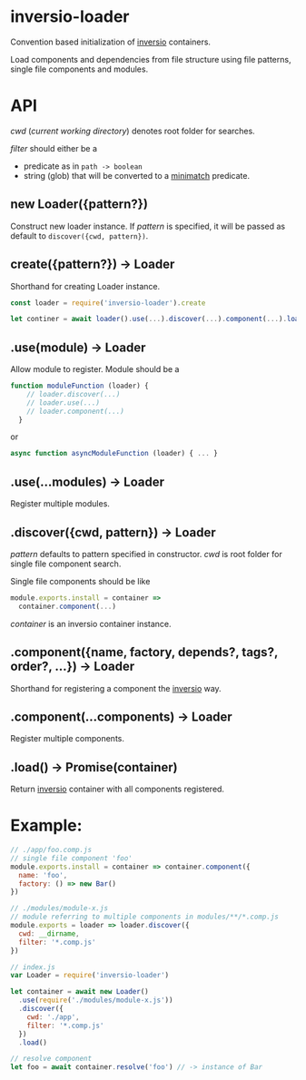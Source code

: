 # inversio-loader

Convention based initialization of [inversio](https://www.npmjs.com/package/inversio) containers.

Load components and dependencies from file structure using file patterns, single file components and modules.

# API
_cwd_ (_current working directory_) denotes root folder for searches.

_filter_ should either be a
  - predicate as in ```path -> boolean```
  - string (glob) that will be converted to a [minimatch](https://www.npmjs.com/package/minimatch) predicate.

## new Loader({pattern?})
Construct new loader instance. If _pattern_ is specified, it will be passed as default to ```discover({cwd, pattern})```.

## create({pattern?}) -> Loader
Shorthand for creating Loader instance.
```js
const loader = require('inversio-loader').create

let continer = await loader().use(...).discover(...).component(...).load()

```
## .use(module) -> Loader
Allow module to register. Module should be a
```js
function moduleFunction (loader) {
    // loader.discover(...)
    // loader.use(...)
    // loader.component(...)
  }
```
or
```js
async function asyncModuleFunction (loader) { ... }
```

## .use(...modules) -> Loader
Register multiple modules.

## .discover({cwd, pattern}) -> Loader
_pattern_ defaults to pattern specified in constructor. _cwd_ is root folder for single file component search.

Single file components should be like
```js
module.exports.install = container =>
  container.component(...)
```
_container_ is an inversio container instance.

## .component({name, factory, depends?, tags?, order?, ...}) -> Loader
Shorthand for registering a component the [inversio](https://www.npmjs.com/package/inversio) way.

## .component(...components) -> Loader
Register multiple components.

## .load() -> Promise(container)
Return [inversio](https://www.npmjs.com/package/inversio) container with all components registered.

# Example:
```js
// ./app/foo.comp.js
// single file component 'foo'
module.exports.install = container => container.component({
  name: 'foo',
  factory: () => new Bar()
})

// ./modules/module-x.js
// module referring to multiple components in modules/**/*.comp.js
module.exports = loader => loader.discover({
  cwd: __dirname,
  filter: '*.comp.js'
})

// index.js
var Loader = require('inversio-loader')

let container = await new Loader()
  .use(require('./modules/module-x.js'))
  .discover({
    cwd: './app',
    filter: '*.comp.js'
  })
  .load()

// resolve component
let foo = await container.resolve('foo') // -> instance of Bar
```

